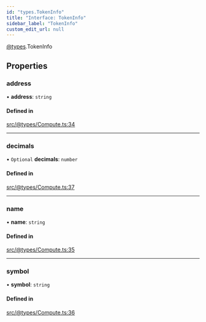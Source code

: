 ```yaml
---
id: "types.TokenInfo"
title: "Interface: TokenInfo"
sidebar_label: "TokenInfo"
custom_edit_url: null
---
```


[@types](../modules/types.md).TokenInfo

## Properties

### address

• **address**: `string`

#### Defined in

[src/@types/Compute.ts:34](https://github.com/deltaDAO/nautilus/blob/e68220d/src/@types/Compute.ts#L34)

___

### decimals

• `Optional` **decimals**: `number`

#### Defined in

[src/@types/Compute.ts:37](https://github.com/deltaDAO/nautilus/blob/e68220d/src/@types/Compute.ts#L37)

___

### name

• **name**: `string`

#### Defined in

[src/@types/Compute.ts:35](https://github.com/deltaDAO/nautilus/blob/e68220d/src/@types/Compute.ts#L35)

___

### symbol

• **symbol**: `string`

#### Defined in

[src/@types/Compute.ts:36](https://github.com/deltaDAO/nautilus/blob/e68220d/src/@types/Compute.ts#L36)
